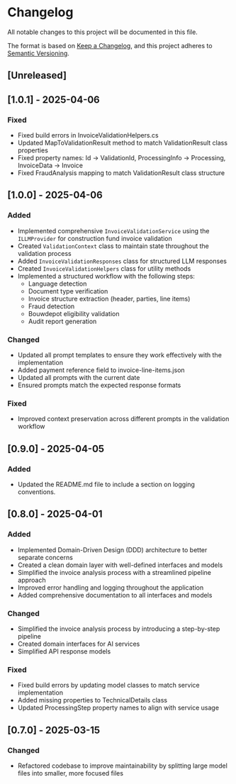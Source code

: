 # Changelog

All notable changes to this project will be documented in this file.

The format is based on [Keep a Changelog](https://keepachangelog.com/en/1.0.0/),
and this project adheres to [Semantic Versioning](https://semver.org/spec/v2.0.0.html).

## [Unreleased]

## [1.0.1] - 2025-04-06

### Fixed
- Fixed build errors in InvoiceValidationHelpers.cs
- Updated MapToValidationResult method to match ValidationResult class properties
- Fixed property names: Id -> ValidationId, ProcessingInfo -> Processing, InvoiceData -> Invoice
- Fixed FraudAnalysis mapping to match ValidationResult class structure

## [1.0.0] - 2025-04-06

### Added
- Implemented comprehensive `InvoiceValidationService` using the `ILLMProvider` for construction fund invoice validation
- Created `ValidationContext` class to maintain state throughout the validation process
- Added `InvoiceValidationResponses` class for structured LLM responses
- Created `InvoiceValidationHelpers` class for utility methods
- Implemented a structured workflow with the following steps:
  - Language detection
  - Document type verification
  - Invoice structure extraction (header, parties, line items)
  - Fraud detection
  - Bouwdepot eligibility validation
  - Audit report generation

### Changed
- Updated all prompt templates to ensure they work effectively with the implementation
- Added payment reference field to invoice-line-items.json
- Updated all prompts with the current date
- Ensured prompts match the expected response formats

### Fixed
- Improved context preservation across different prompts in the validation workflow

## [0.9.0] - 2025-04-05

### Added
- Updated the README.md file to include a section on logging conventions.

## [0.8.0] - 2025-04-01

### Added
- Implemented Domain-Driven Design (DDD) architecture to better separate concerns
- Created a clean domain layer with well-defined interfaces and models
- Simplified the invoice analysis process with a streamlined pipeline approach
- Improved error handling and logging throughout the application
- Added comprehensive documentation to all interfaces and models

### Changed
- Simplified the invoice analysis process by introducing a step-by-step pipeline
- Created domain interfaces for AI services
- Simplified API response models

### Fixed
- Fixed build errors by updating model classes to match service implementation
- Added missing properties to TechnicalDetails class
- Updated ProcessingStep property names to align with service usage

## [0.7.0] - 2025-03-15

### Changed
- Refactored codebase to improve maintainability by splitting large model files into smaller, more focused files
